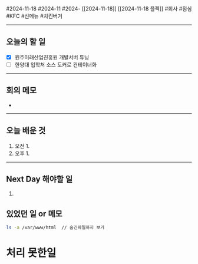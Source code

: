 #2024-11-18 #2024-11 #2024- [[2024-11-18]] [[2024-11-18 플젝]]
#회사 #점심 #KFC #신메뉴 #치킨버거

---
## 오늘의 할 일
- [x] 원주미래산업진흥원 개발서버 튜닝
- [ ] 한양대 입학처 소스 도커로 컨테이너화
---
## 회의 메모
- 
---
## 오늘 배운 것
1. 오전
    1. 
2. 오후
    1. 
---
## Next Day 해야할 일
1. 


## 있었던 일 or 메모

```bash
ls -a /var/www/html  // 숨긴파일까지 보기
```

# 처리 못한일